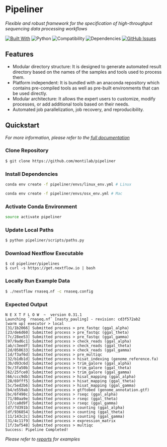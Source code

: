 # Pipeliner   
<i>Flexible and robust framework for the specification of high-throughput sequencing data processing workflows</i>    

[![Built With](https://img.shields.io/badge/Built%20With-Nextflow-brightgreen.svg)](https://www.nextflow.io/)
![Python](https://img.shields.io/badge/Framework-Python%203.6-blue.svg)
![Compatibility](https://img.shields.io/badge/Compatibility-Linux%20%2F%20OSX-orange.svg)
![Dependencies](https://img.shields.io/badge/dependencies-up%20to%20date-brightgreen.svg)
[![GitHub Issues](https://img.shields.io/github/issues/montilab/pipeliner.svg)](https://github.com/montilab/pipeliner/issues)

## Features   
* Modular directory structure: It is designed to generate automated result directory based on the names of the samples and tools used to process them.
* Platform independent: It is bundled with an anaconda repository which contains pre-compiled tools as well as pre-built environments that can be used directly.   
* Modular architecture: It allows the expert users to customize, modify processes, or add additional tools based on their needs.    
* Automated job parallelization, job recovery, and reproducibility.

## Quickstart
*For more information, please refer to the [full documentation](https://pipeliner.readthedocs.io/en/latest/)*

### Clone Repository
```bash
$ git clone https://github.com/montilab/pipeliner

```
### Install Dependencies
```bash
conda env create -f pipeliner/envs/linux_env.yml # Linux
```
```bash
conda env create -f pipeliner/envs/osx_env.yml # Mac
```

### Activate Conda Environment
```bash
source activate pipeliner
```

### Update Local Paths
```bash
$ python pipeliner/scripts/paths.py
```

### Download Nextflow Executable
```
$ cd pipeliner/pipelines
$ curl -s https://get.nextflow.io | bash
```

### Locally Run Example Data
```bash
$ ./nextflow rnaseq.nf -c rnaseq.config
```

### Expected Output
```text
N E X T F L O W  ~  version 0.31.1
Launching `rnaseq.nf` [nasty_pauling] - revision: cd3f572ab2
[warm up] executor > local
[31/1b2066] Submitted process > pre_fastqc (ggal_alpha)
[23/de6d60] Submitted process > pre_fastqc (ggal_theta)
[7c/28ee53] Submitted process > pre_fastqc (ggal_gamma)
[97/9ad6c1] Submitted process > check_reads (ggal_alpha)
[ab/c3eedf] Submitted process > check_reads (ggal_theta)
[2d/050633] Submitted process > check_reads (ggal_gamma)
[1d/f3af6d] Submitted process > pre_multiqc
[32/b1db1d] Submitted process > hisat_indexing (genome_reference.fa)
[3b/d93c6d] Submitted process > trim_galore (ggal_alpha)
[9c/3fa50b] Submitted process > trim_galore (ggal_theta)
[62/25fce0] Submitted process > trim_galore (ggal_gamma)
[66/ccc9db] Submitted process > hisat_mapping (ggal_alpha)
[28/69fff5] Submitted process > hisat_mapping (ggal_theta)
[5c/5ed2b6] Submitted process > hisat_mapping (ggal_gamma)
[b4/e559ab] Submitted process > gtftobed (genome_annotation.gtf)
[bc/6f490c] Submitted process > rseqc (ggal_alpha)
[71/80aa9e] Submitted process > rseqc (ggal_theta)
[17/ca0d9f] Submitted process > rseqc (ggal_gamma)
[d7/7d391b] Submitted process > counting (ggal_alpha)
[df/936854] Submitted process > counting (ggal_theta)
[11/143c2c] Submitted process > counting (ggal_gamma)
[31/4c11f9] Submitted process > expression_matrix
[1f/3af548] Submitted process > multiqc
Success: Pipeline Completed!
```

*Please refer to [reports](https://github.com/montilab/pipeliner/blob/master/docs/reports.md) for examples*
